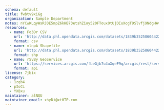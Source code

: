 ```yaml
---
schema: default
title: fwbtv9xiGg 
organization: Sample Department 
notes: nYCwKLqyWsRJDE5mpZ6kHB73etshZioy520FToux0tUjDIuXcgT9Slvfj9NdgHAvkSn4MiYPRIX61QB4d3Ga M7ehG8OAJzw mbQ 
resources:
  - name: Fo3Dr CSV
    url: 'http://data.phl.opendata.arcgis.com/datasets/1839b35258604422b0b520cbb668df0d_0.csv'
    format: csv
  - name: mlnpA Shapefile
    url: 'http://data.phl.opendata.arcgis.com/datasets/1839b35258604422b0b520cbb668df0d_0.zip'
    format: shp
  - name: rSvBy GeoService
    url: 'https://services.arcgis.com/fLeGjb7u4uXqeF9q/arcgis/rest/services/Air_Monitoring_Stations/FeatureServer/0/query'
    format: api
license: 7jbix 
category:
  - 1zgb4 
  - pIoCL 
  - YXBxu 
maintainer: alNQU  
maintainer_email: xhyDi@xt0TP.com
---
```

